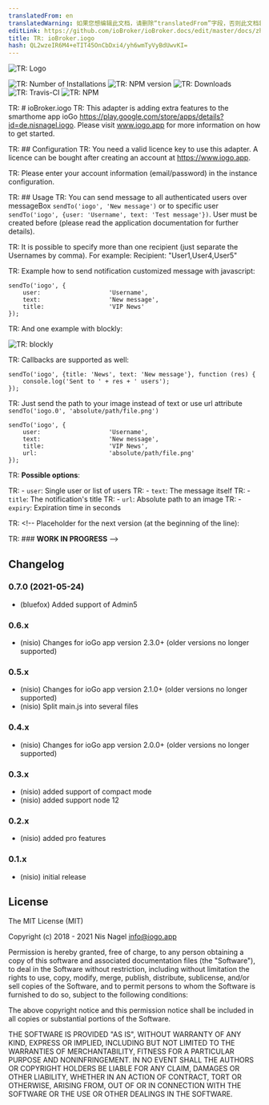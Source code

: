 ```yaml
---
translatedFrom: en
translatedWarning: 如果您想编辑此文档，请删除“translatedFrom”字段，否则此文档将再次自动翻译
editLink: https://github.com/ioBroker/ioBroker.docs/edit/master/docs/zh-cn/adapterref/iobroker.iogo/README.md
title: TR: ioBroker.iogo
hash: QL2wzeIR6M4+eTIT45OnCbDxi4/yh6wmTyVyBdUwvKI=
---
```

![TR: Logo](../../../en/adapterref/iobroker.iogo/admin/iogo.png)

![TR: Number of Installations](http://iobroker.live/badges/iogo-stable.svg)
![TR: NPM version](http://img.shields.io/npm/v/iobroker.iogo.svg)
![TR: Downloads](https://img.shields.io/npm/dm/iobroker.iogo.svg)
![TR: Travis-CI](http://img.shields.io/travis/nisiode/ioBroker.iogo/master.svg)
![TR: NPM](https://nodei.co/npm/iobroker.iogo.png?downloads=true)

TR: # ioBroker.iogo
TR: This adapter is adding extra features to the smarthome app ioGo https://play.google.com/store/apps/details?id=de.nisnagel.iogo.
Please visit www.iogo.app for more information on how to get started.

TR: ## Configuration
TR: You need a valid licence key to use this adapter.
A licence can be bought after creating an account at https://www.iogo.app.

TR: Please enter your account information (email/password) in the instance configuration.

TR: ## Usage
TR: You can send message to all authenticated users over messageBox `sendTo('iogo', 'New message')` or to specific user `sendTo('iogo', {user: 'Username', text: 'Test message'})`.
User must be created before (please read the application documentation for further details).

TR: It is possible to specify more than one recipient (just separate the Usernames by comma). For example: Recipient: "User1,User4,User5"

TR: Example how to send notification customized message with javascript:

```
sendTo('iogo', {
    user:                   'Username',
    text:                   'New message',
    title:                  'VIP News'
});
```

TR: And one example with blockly:

![TR: blockly](../../../en/adapterref/iobroker.iogo/img/blockly.png)

TR: Callbacks are supported as well:

```
sendTo('iogo', {title: 'News', text: 'New message'}, function (res) {
    console.log('Sent to ' + res + ' users');
});
```

TR: Just send the path to your image instead of text or use url attribute `sendTo('iogo.0', 'absolute/path/file.png')`

```
sendTo('iogo', {
    user:                   'Username',
    text:                   'New message',
    title:                  'VIP News',
    url:                    'absolute/path/file.png'
});
```

TR: **Possible options**:

TR: - `user`: Single user or list of users
TR: - `text`: The message itself
TR: - `title`: The notification's title
TR: - `url`: Absolute path to an image
TR: - `expiry`: Expiration time in seconds

TR: <!-- Placeholder for the next version (at the beginning of the line):

TR: ### __WORK IN PROGRESS__ -->

## Changelog
### 0.7.0 (2021-05-24)
* (bluefox) Added support of Admin5

### 0.6.x
* (nisio) Changes for ioGo app version 2.3.0+ (older versions no longer supported)

### 0.5.x
* (nisio) Changes for ioGo app version 2.1.0+ (older versions no longer supported)
* (nisio) Split main.js into several files

### 0.4.x
* (nisio) Changes for ioGo app version 2.0.0+ (older versions no longer supported)

### 0.3.x
* (nisio) added support of compact mode
* (nisio) added support node 12

### 0.2.x
* (nisio) added pro features

### 0.1.x
* (nisio) initial release

## License
The MIT License (MIT)

Copyright (c) 2018 - 2021 Nis Nagel <info@iogo.app>

Permission is hereby granted, free of charge, to any person obtaining a copy
of this software and associated documentation files (the "Software"), to deal
in the Software without restriction, including without limitation the rights
to use, copy, modify, merge, publish, distribute, sublicense, and/or sell
copies of the Software, and to permit persons to whom the Software is
furnished to do so, subject to the following conditions:

The above copyright notice and this permission notice shall be included in
all copies or substantial portions of the Software.

THE SOFTWARE IS PROVIDED "AS IS", WITHOUT WARRANTY OF ANY KIND, EXPRESS OR
IMPLIED, INCLUDING BUT NOT LIMITED TO THE WARRANTIES OF MERCHANTABILITY,
FITNESS FOR A PARTICULAR PURPOSE AND NONINFRINGEMENT. IN NO EVENT SHALL THE
AUTHORS OR COPYRIGHT HOLDERS BE LIABLE FOR ANY CLAIM, DAMAGES OR OTHER
LIABILITY, WHETHER IN AN ACTION OF CONTRACT, TORT OR OTHERWISE, ARISING FROM,
OUT OF OR IN CONNECTION WITH THE SOFTWARE OR THE USE OR OTHER DEALINGS IN
THE SOFTWARE.